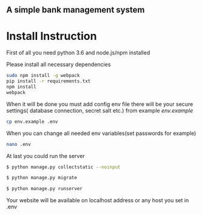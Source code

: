 ## __A simple bank management system__

# **Install Instruction** #


First of all you need python 3.6 and node.js/npm installed

Please install all necessary dependencies

```bash
sudo npm install -g webpack
pip install -r requirements.txt
npm install
webpack
```

When it will be done you must add config env file there will be your secure settings( database connection, secret salt etc.) from example *env.example*

```bash
cp env.example .env
```

When you can change all needed env variables(set passwords for example)

```bash
nano .env
```

At last you could run the server

```bash
$ python manage.py collectstatic --noinput

$ python manage.py migrate

$ python manage.py runserver
```

Your website will be available on localhost address or any host you set in .env
